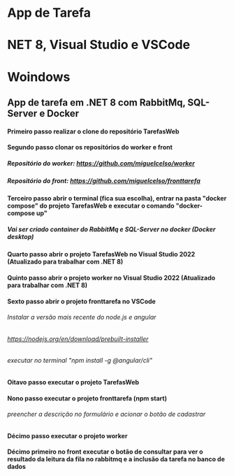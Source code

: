 # App de Tarefa #
# NET 8, Visual Studio e VSCode #
# Woindows #
## App de tarefa em .NET 8 com RabbitMq, SQL-Server e Docker ##
#### Primeiro passo realizar o clone do repositório TarefasWeb ####
#### Segundo passo clonar os repositórios do worker e front ####
##### Repositório do worker: https://github.com/miguelcelso/worker #####
##### Repositório do front: https://github.com/miguelcelso/fronttarefa #####
#### Terceiro passo abrir o terminal (fica sua escolha), entrar na pasta "docker compose" do projeto TarefasWeb e executar o comando "docker-compose up" ####
##### Vai ser criado container do RabbitMq e SQL-Server no docker (Docker desktop) #####
#### Quarto passo abrir o projeto TarefasWeb no Visual Studio 2022 (Atualizado para trabalhar com .NET 8) ####
#### Quinto passo abrir o projeto worker no Visual Studio 2022 (Atualizado para trabalhar com .NET 8) ####
#### Sexto passo abrir o projeto fronttarefa no VSCode ####
###### Instalar a versão mais recente do node.js e angular ######
###### https://nodejs.org/en/download/prebuilt-installer ######
###### executar no terminal "npm install -g @angular/cli" ######
#### Oitavo passo executar o projeto TarefasWeb ####
#### Nono passo executar o projeto fronttarefa (npm start) ####
###### preencher a descrição no formulário e acionar o botão de cadastrar ######
#### Décimo passo executar o projeto worker ####
#### Décimo primeiro no front executar o botão de consultar para ver o resultado da leitura da fila no rabbitmq e a inclusão da tarefa no banco de dados ####


